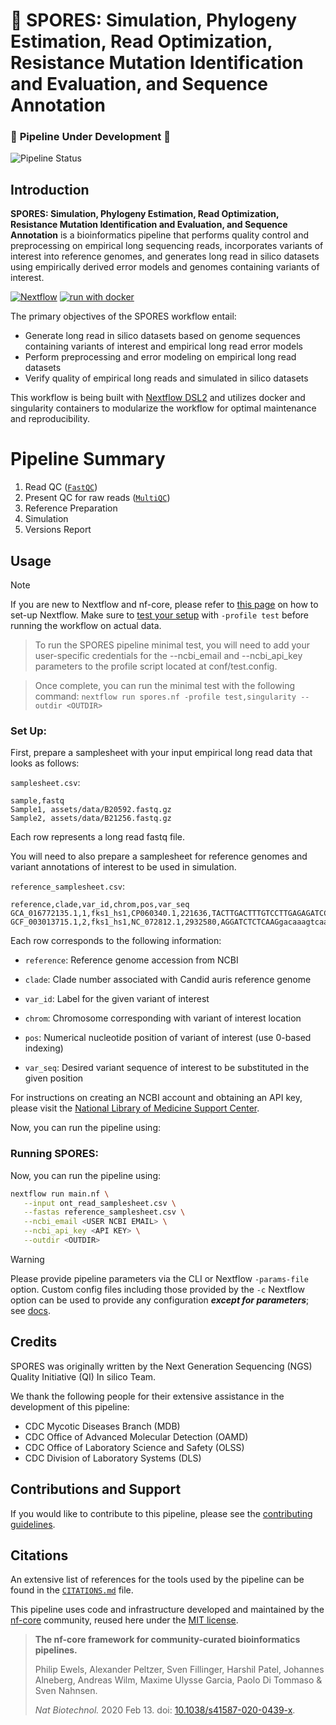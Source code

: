 # :mushroom: SPORES: Simulation, Phylogeny Estimation, Read Optimization, Resistance Mutation Identification and Evaluation, and Sequence Annotation

### :mushroom: **Pipeline Under Development** :mushroom:

![Pipeline Status](https://img.shields.io/badge/status-in%20development-blue?style=flat&logo=mushroom)

## Introduction

**SPORES: Simulation, Phylogeny Estimation, Read Optimization, Resistance Mutation Identification and Evaluation, and Sequence Annotation** is a bioinformatics pipeline that performs quality control and preprocessing on empirical long sequencing reads, incorporates variants of interest into reference genomes, and generates long read in silico datasets using empirically derived error models and genomes containing variants of interest.

[![Nextflow](https://img.shields.io/badge/nextflow%20DSL2-%E2%89%A522.10.6-23aa62.svg?labelColor=000000)](https://www.nextflow.io/)
[![run with docker](https://img.shields.io/badge/run%20with-docker-0db7ed?labelColor=000000&logo=docker)](https://www.docker.com/)

The primary objectives of the SPORES workflow entail:

* Generate long read in silico datasets based on genome sequences containing variants of interest and empirical long read error models
* Perform preprocessing and error modeling on empirical long read datasets
* Verify quality of empirical long reads and simulated in silico datasets 

<!-- TODO nf-core:
   Complete this sentence with a 2-3 sentence summary of what types of data the pipeline ingests, a brief overview of the
   major pipeline sections and the types of output it produces. You're giving an overview to someone new
   to nf-core here, in 15-20 seconds. For an example, see https://github.com/nf-core/rnaseq/blob/master/README.md#introduction
-->

<!-- TODO nf-core: Include a figure that guides the user through the major workflow steps. Many nf-core
     workflows use the "tube map" design for that. See https://nf-co.re/docs/contributing/design_guidelines#examples for examples.   -->
<!-- TODO nf-core: Fill in short bullet-pointed list of the default steps in the pipeline -->

This workflow is being built with [Nextflow DSL2](https://www.nextflow.io/docs/latest/dsl2.html) and utilizes docker and singularity containers to modularize the workflow for optimal maintenance and reproducibility.

# Pipeline Summary
1. Read QC ([`FastQC`](https://www.bioinformatics.babraham.ac.uk/projects/fastqc/))
2. Present QC for raw reads ([`MultiQC`](http://multiqc.info/))
3. Reference Preparation
4. Simulation
5. Versions Report

## Usage

> [!NOTE]
> If you are new to Nextflow and nf-core, please refer to [this page](https://nf-co.re/docs/usage/installation) on how to set-up Nextflow. Make sure to [test your setup](https://nf-co.re/docs/usage/introduction#how-to-run-a-pipeline) with `-profile test` before running the workflow on actual data.

> To run the SPORES pipeline minimal test, you will need to add your user-specific credentials for the --ncbi_email and 
> --ncbi_api_key parameters to the profile script located at conf/test.config. 

> Once complete, you can run the minimal test
> with the following command:
> `nextflow run spores.nf -profile test,singularity --outdir <OUTDIR>`

### Set Up:

First, prepare a samplesheet with your input empirical long read data that looks as follows:

`samplesheet.csv`:

```csv
sample,fastq
Sample1, assets/data/B20592.fastq.gz
Sample2, assets/data/B21256.fastq.gz
```

Each row represents a long read fastq file.

You will need to also prepare a samplesheet for reference genomes and variant annotations of interest to be used in simulation. 

`reference_samplesheet.csv`:
```csv
reference,clade,var_id,chrom,pos,var_seq
GCA_016772135.1,1,fks1_hs1,CP060340.1,221636,TACTTGACTTTGTCCTTGAGAGATCCT
GCF_003013715.1,2,fks1_hs1,NC_072812.1,2932580,AGGATCTCTCAAGgacaaagtcaagta
```
Each row corresponds to the following information:

- `reference`: Reference genome accession from NCBI

- `clade`: Clade number associated with Candid auris reference genome

- `var_id`: Label for the given variant of interest

- `chrom`: Chromosome corresponding with variant of interest location

- `pos`: Numerical nucleotide position of variant of interest (use 0-based indexing)

- `var_seq`: Desired variant sequence of interest to be substituted in the given position

For instructions on creating an NCBI account and obtaining an API key, please visit the [National Library of Medicine Support Center](https://support.nlm.nih.gov/kbArticle/?pn=KA-05317).

Now, you can run the pipeline using:

<!-- TODO nf-core: update the following command to include all required parameters for a minimal example -->
### Running SPORES:
Now, you can run the pipeline using:

```bash
nextflow run main.nf \
   --input ont_read_samplesheet.csv \
   --fastas reference_samplesheet.csv \
   --ncbi_email <USER NCBI EMAIL> \
   --ncbi_api_key <API KEY> \
   --outdir <OUTDIR>
```

> [!WARNING]
> Please provide pipeline parameters via the CLI or Nextflow `-params-file` option. Custom config files including those provided by the `-c` Nextflow option can be used to provide any configuration _**except for parameters**_;
> see [docs](https://nf-co.re/usage/configuration#custom-configuration-files).

## Credits

SPORES was originally written by the Next Generation Sequencing (NGS) Quality Initiative (QI) In silico Team.

We thank the following people for their extensive assistance in the development of this pipeline:

- CDC Mycotic Diseases Branch (MDB)
- CDC Office of Advanced Molecular Detection (OAMD)
- CDC Office of Laboratory Science and Safety (OLSS)
- CDC Division of Laboratory Systems (DLS)

<!-- TODO nf-core: If applicable, make list of people who have also contributed -->

## Contributions and Support

If you would like to contribute to this pipeline, please see the [contributing guidelines](.github/CONTRIBUTING.md).

## Citations

<!-- TODO nf-core: Add citation for pipeline after first release. Uncomment lines below and update Zenodo doi and badge at the top of this file. -->
<!-- If you use ngsqi/spores for your analysis, please cite it using the following doi: [10.5281/zenodo.XXXXXX](https://doi.org/10.5281/zenodo.XXXXXX) -->

<!-- TODO nf-core: Add bibliography of tools and data used in your pipeline -->

An extensive list of references for the tools used by the pipeline can be found in the [`CITATIONS.md`](CITATIONS.md) file.

This pipeline uses code and infrastructure developed and maintained by the [nf-core](https://nf-co.re) community, reused here under the [MIT license](https://github.com/nf-core/tools/blob/master/LICENSE).

> **The nf-core framework for community-curated bioinformatics pipelines.**
>
> Philip Ewels, Alexander Peltzer, Sven Fillinger, Harshil Patel, Johannes Alneberg, Andreas Wilm, Maxime Ulysse Garcia, Paolo Di Tommaso & Sven Nahnsen.
>
> _Nat Biotechnol._ 2020 Feb 13. doi: [10.1038/s41587-020-0439-x](https://dx.doi.org/10.1038/s41587-020-0439-x).
